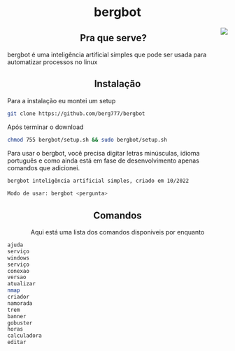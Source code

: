 <div align="center">

# bergbot

<img src="https://i.pinimg.com/originals/01/ba/85/01ba8517e3b451762f1e1cc46f5ce2d0.gif" align="right">

## Pra que serve?</div>

bergbot é uma inteligência artificial simples que pode ser usada para automatizar processos no linux

<div align="center">

## Instalação 
</div>

Para a instalação eu montei um setup

 ```sh
git clone https://github.com/berg777/bergbot
```

Após terminar o download
 
 ```sh
chmod 755 bergbot/setup.sh && sudo bergbot/setup.sh
```

Para usar o bergbot, você precisa digitar letras minúsculas, idioma português e como ainda está em fase de desenvolvimento apenas comandos que adicionei.

```sh
bergbot inteligência artificial simples, criado em 10/2022
 
Modo de usar: bergbot <pergunta>
```



<div align="center">

## Comandos

Aqui está uma lista dos comandos disponiveis por enquanto

</div>

```sh
ajuda
serviço
windows
serviço
conexao
versao
atualizar
nmap
criador
namorada
trem
banner
gobuster
horas
calculadora
editar

```
